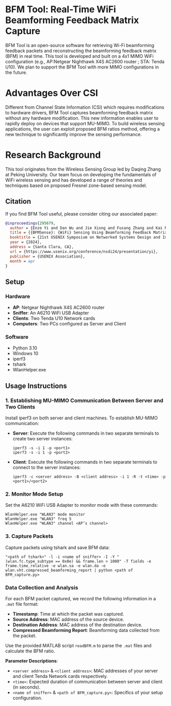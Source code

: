
# BFM Tool: Real-Time WiFi Beamforming Feedback Matrix Capture

BFM Tool is an open-source software for retrieving Wi-Fi beamforming feedback packets and reconstructing the beamforming feedback matrix (BFM) in real time. This tool is developed and built on a 4x1 MIMO WiFi configuration (e.g., AP:Netgear Nighthawk X4S AC2600 router
; STA: Tenda U10). We plan to support the BFM Tool with more MIMO configurations in the future.

# Advantages Over CSI
Different from Channel State Information (CSI) which requires modifications to hardware drivers, BFM Tool captures beamforming feedback matrix without any hardware modification. This new information enables user to rapidly deploy on devices that support MU-MIMO. To build wireless sensing applications, the user can exploit proposed BFM ratios method, offering a new technique to significantly improve the sensing performance.

# Research Background
This tool originates from the Wireless Sensing Group led by Daqing Zhang at Peking University. Our team focus on developing the fundamentals of WiFi wireless sensing and has developed a range of theories and techniques based on proposed Fresnel zone-based sensing model.

## Citation
If you find BFM Tool useful, please consider citing our associated paper:
```bibtex
@inproceedings{295679,
  author = {Enze Yi and Dan Wu and Jie Xiong and Fusang Zhang and Kai Niu and Wenwei Li and Daqing Zhang},
  title = {{BFMSense}: {WiFi} Sensing Using Beamforming Feedback Matrix},
  booktitle = {21st USENIX Symposium on Networked Systems Design and Implementation (NSDI 24)},
  year = {2024},
  address = {Santa Clara, CA},
  url = {https://www.usenix.org/conference/nsdi24/presentation/yi},
  publisher = {USENIX Association},
  month = apr
}
```

## Setup

### Hardware
- **AP**: Netgear Nighthawk X4S AC2600 router
- **Sniffer**: An A6210 WiFi USB Adapter
- **Clients**: Two Tenda U10 Network cards
- **Computers**: Two PCs configured as Server and Client

### Software
- Python 3.10
- Windows 10
- iperf3
- tshark
- WlanHelper.exe

## Usage Instructions

### 1. Establishing MU-MIMO Communication Between Server and Two Clients
Install iperf3 on both server and client machines. To establish MU-MIMO communication:
- **Server**: Execute the following commands in two separate terminals to create two server instances:
  ```
  iperf3 -s -i 1 -p <port1>
  iperf3 -s -i 1 -p <port2>
  ```
- **Client**: Execute the following commands in two separate terminals to connect to the server instances:
  ```
  iperf3 -c <server address> -B <client address> -i 1 -R -t <time> -p <port1>/<port2>
  ```

### 2. Monitor Mode Setup
Set the A6210 WiFi USB Adapter to monitor mode with these commands:
```
WlanHelper.exe "WLAN3" mode monitor
WlanHelper.exe "WLAN3" freq 5
WlanHelper.exe "WLAN3" channel <AP’s channel>
```

### 3. Capture Packets
Capture packets using tshark and save BFM data:
```
"<path of tshark>" -l -i <name of sniffer> -I -Y "(wlan.fc.type_subtype == 0x0e) && frame.len > 1000" -T fields -e frame.time_relative -e wlan.sa -e wlan.da -e wlan.vht.compressed_beamforming_report | python <path of BFM_capture.py>
```

### Data Collection and Analysis
For each BFM packet captured, we record the following information in a `.mat` file format:
- **Timestamp**: Time at which the packet was captured.
- **Source Address**: MAC address of the source device.
- **Destination Address**: MAC address of the destination device.
- **Compressed Beamforming Report**: Beamforming data collected from the packet.

Use the provided MATLAB script `readBFM.m` to parse the `.mat` files and calculate the BFM ratio.

**Parameter Descriptions**:
- `<server address>` & `<client address>`: MAC addresses of your server and client Tenda Network cards respectively.
- `<time>`: Expected duration of communication between server and client (in seconds).
- `<name of sniffer>` & `<path of BFM_capture.py>`: Specifics of your setup configuration.


